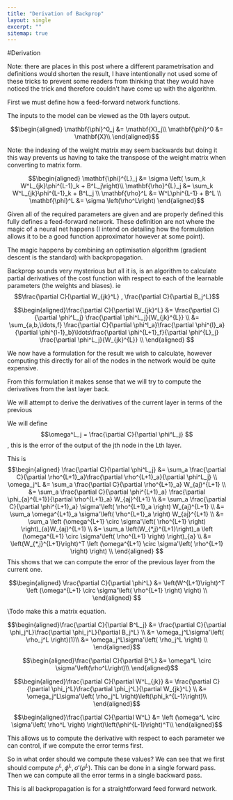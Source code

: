 ```yaml
---
title: "Derivation of Backprop"
layout: single
excerpt: ""
sitemap: true
---
```



#Derivation

Note: there are places in this post where a different parametrisation and definitions would shorten the result, I have intentionally not used some of these tricks to prevent some readers from thinking that they would have noticed the trick and therefore couldn't have come up with the algorithm.

First we must define how a feed-forward network functions.

The inputs to the model can be viewed as the 0th layers output.


$$\begin{aligned}
\mathbf{\phi}^0_j &= \mathbf{X}_j\\
\mathbf{\phi}^0 &= \mathbf{X}\\
\end{aligned}$$

Note: the indexing of the weight matrix may seem backwards but doing it this way prevents us having to take the transpose of the weight matrix when converting to matrix form.


$$\begin{aligned}
\mathbf{\phi}^{L}_j &= \sigma \left(  \sum_k W^L_{jk}\phi^{L-1}_k   + B^L_j\right)\\
\mathbf{\rho}^{L}_j &= \sum_k W^L_{jk}\phi^{L-1}_k   + B^L_j \\
\mathbf{\rho}^L &= W^L\phi^{L-1} + B^L \\
\mathbf{\phi}^L &= \sigma \left(\rho^L\right)
\end{aligned}$$

Given all of the required parameters are given and are properly defined this fully defines a feed-forward network. These definition are not where the magic of a neural net happens (I intend on detailing how the formulation allows it to be a good function approximator however at some point).

The magic happens by combining an optimisation algorithm (gradient descent is the standard) with backpropagation.

Backprop sounds very mysterious but all it is, is an algorithm to calculate partial derivatives of the cost function with respect to each of the learnable parameters (the weights and biases). ie $$\frac{\partial C}{\partial W_{jk}^L} , \frac{\partial C}{\partial B_j^L}$$


$$\begin{aligned}\frac{\partial C}{\partial W_{jk}^L} &= \frac{\partial C}{\partial \phi^L_j} \frac{\partial \phi^L_j}{W_{jk}^{L}}  \\
&= \sum_{a,b,\ldots,f}  \frac{\partial C}{\partial \phi^l_a}\frac{\partial \phi^{l}_a}{\partial \phi^{l-1}_b}\ldots\frac{\partial \phi^{L+1}_f}{\partial \phi^{L}_j} \frac{\partial \phi^L_j}{W_{jk}^{L}}  \\
\end{aligned}
$$

We now have a formulation for the result we wish to calculate, however computing this directly for all of the nodes in the network would be quite expensive.

From this formulation it makes sense that we will try to compute the derivatives from the last layer back.

We will attempt to derive the derivatives of the current layer in terms of the previous

We will define $$\omega^L_j = \frac{\partial C}{\partial \phi^L_j} $$, this is the error of the output of the jth node in the Lth layer.

This is
$$\begin{aligned} \frac{\partial C}{\partial \phi^L_j} &= \sum_a \frac{\partial C}{\partial \rho^{L+1}_a}\frac{\partial \rho^{L+1}_a}{\partial \phi^L_j} \\
\omega_j^L &= \sum_a \frac{\partial C}{\partial \rho^{L+1}_a} W_{aj}^{L+1} \\
&= \sum_a \frac{\partial C}{\partial \phi^{L+1}_a} \frac{\partial \phi_{a}^{L+1}}{\partial \rho^{L+1}_a} W_{aj}^{L+1} \\
&= \sum_a \frac{\partial C}{\partial \phi^{L+1}_a} \sigma'\left( \rho^{L+1}_a \right) W_{aj}^{L+1} \\
&= \sum_a \omega^{L+1}_a \sigma'\left( \rho^{L+1}_a \right) W_{aj}^{L+1} \\
&= \sum_a \left (\omega^{L+1} \circ \sigma'\left( \rho^{L+1} \right) \right)_{a}W_{aj}^{L+1} \\
&= \sum_a \left(W_{*,j}^{L+1}\right)_a \left (\omega^{L+1} \circ \sigma'\left( \rho^{L+1} \right) \right)_{a} \\
&= \left(W_{*,j}^{L+1}\right)^T \left (\omega^{L+1} \circ \sigma'\left( \rho^{L+1} \right) \right) \\
\end{aligned}
$$
This shows that we can compute the error of the previous layer from the current one.

$$\begin{aligned} \frac{\partial C}{\partial \phi^L} &= \left(W^{L+1}\right)^T \left (\omega^{L+1} \circ \sigma'\left( \rho^{L+1} \right) \right) \\
\end{aligned}
$$

\\Todo make this a matrix equation.

$$\begin{aligned}\frac{\partial C}{\partial B^L_j} &= \frac{\partial C}{\partial \phi_j^L}\frac{\partial \phi_j^L}{\partial B_j^L}  \\
&= \omega_j^L\sigma'\left( \rho_j^L \right)(1)\\
&= \omega_j^L\sigma'\left( \rho_j^L \right) \\
\end{aligned}$$

$$\begin{aligned}\frac{\partial C}{\partial B^L} &= \omega^L \circ \sigma'\left(\rho^L\right)\\
\end{aligned}$$


$$\begin{aligned}\frac{\partial C}{\partial W^L_{jk}} &= \frac{\partial C}{\partial \phi_j^L}\frac{\partial \phi_j^L}{\partial W_{jk}^L}  \\
&= \omega_j^L\sigma'\left( \rho_j^L \right)\left(\phi_k^{L-1}\right)\\
\end{aligned}$$

$$\begin{aligned}\frac{\partial C}{\partial W^L} &= \left (\omega^L \circ \sigma'\left( \rho^L \right) \right)\left(\phi^{L-1}\right)^T\\
\end{aligned}$$

This allows us to compute the derivative with respect to each parameter we can control, if we compute the error terms first.

So in what order should we compute these values? We can see that we first should compute $\rho^L,\phi^L,\sigma'(\rho^L)$. This can be done in a single forward pass. Then we can compute all the error terms in a single backward pass.

This is all backpropagation is for a straightforward feed forward network.
